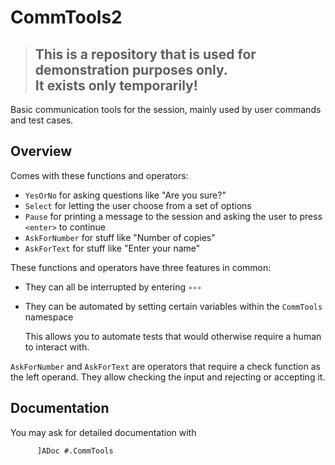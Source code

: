 # CommTools2

> ## **This is a repository that is used for demonstration purposes only.<br>It exists only temporarily!**

Basic communication tools for the session, mainly used by user commands and test cases.

## Overview

Comes with these functions and operators: 

* `YesOrNo` for asking questions like "Are you sure?"
* `Select` for letting the user choose from a set of options
* `Pause` for printing a message to the session and asking the user to press `<enter>` to continue
* `AskForNumber` for stuff like "Number of copies"
* `AskForText` for stuff like "Enter your name"

These functions and operators have three features in common:

* They can all be interrupted by entering `∘∘∘`
* They can be automated by setting certain variables within the `CommTools` namespace

  This allows you to automate tests that would otherwise require a human to interact with.

`AskForNumber` and `AskForText` are operators that require a check function as the left operand. They allow checking the input and rejecting or accepting it.

## Documentation

You may ask for detailed documentation with

```
      ]ADoc #.CommTools
```

